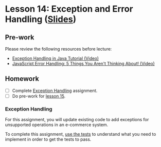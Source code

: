 # Lesson 14: Exception and Error Handling ([Slides](https://code-differently.github.io/code-society-25-2/slides/#/lesson_14))

## Pre-work

Please review the following resources before lecture:

* [Exception Handling in Java Tutorial (Video)](https://www.youtube.com/watch?v=1XAfapkBQjk)
* [JavaScript Error Handling: 5 Things You Aren't Thinking About! (Video)](https://www.youtube.com/watch?v=l62mMMU4ZqA)

## Homework

- [ ] Complete [Exception Handling](#exception-handling) assignment.
- [ ] Do pre-work for [lesson 15](/lesson_15/).

### Exception Handling

For this assignment, you will update existing code to add exceptions for unsupported operations in an e-commerce system.

To complete this assignment, [use the tests][test-link] to understand what you need to implement in order to get the tests to pass.

[test-link]: ./exceptions/exceptions_app/src/test/java/com/codedifferently/lesson14/ecommerce/EcommerceSystemTest.java
